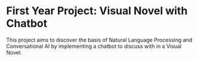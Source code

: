 # First Year Project: Visual Novel with Chatbot

This project aims to discover the basis of Natural Language Processing and Conversational AI by implementing a chatbot to discuss with in a Visual Novel.
